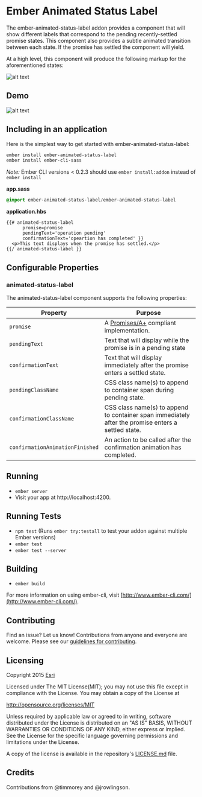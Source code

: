 # Ember Animated Status Label

The ember-animated-status-label addon provides a component that will show different labels that correspond to the pending recently-settled promise states. This component also provides a subtle animated transition between each state. If the promise has settled the component will yield.

At a high level, this component will produce the following markup for the aforementioned states:

![alt text](https://raw.githubusercontent.com/jrowlingson/ember-animated-status-label/master/blob/label-states.png "Label States")

## Demo

![alt text](https://raw.githubusercontent.com/jrowlingson/ember-animated-status-label/master/blob/demo.gif "Animated Status Label Demo")

## Including in an application

Here is the simplest way to get started with ember-animated-status-label:

```sh
ember install ember-animated-status-label
ember install ember-cli-sass
```

*Note:* Ember CLI versions < 0.2.3 should use `ember install:addon` instead of `ember install`

**app.sass**
```sass
@import ember-animated-status-label/ember-animated-status-label
```

**application.hbs**
```htmlbars
{{# animated-status-label
      promise=promise
      pendingText='operation pending'
      confirmationText='opeartion has completed' }}
  <p>This text displays when the promise has settled.</p>
{{/ animated-status-label }}
```

## Configurable Properties

### animated-status-label

The animated-status-label component supports the following properties:

Property               | Purpose
---------------------  | -------------
`promise`              | A [Promises/A+](https://promisesaplus.com/) compliant implementation.
`pendingText`          | Text that will display while the promise is in a pending state
`confirmationText`     | Text that will display immediately after the promise enters a settled state.
`pendingClassName`     | CSS class name(s) to append to container span during pending state.
`confirmationClassName`| CSS class name(s) to append to container span immediately after the promise enters a settled state.
`confirmationAnimationFinished`| An action to be called after the confirmation animation has completed.

## Running

* `ember server`
* Visit your app at http://localhost:4200.

## Running Tests

* `npm test` (Runs `ember try:testall` to test your addon against multiple Ember versions)
* `ember test`
* `ember test --server`

## Building

* `ember build`

For more information on using ember-cli, visit [http://www.ember-cli.com/](http://www.ember-cli.com/).

## Contributing

Find an issue? Let us know! Contributions from anyone and everyone are welcome. Please see our [guidelines for contributing](https://github.com/esri/contributing).

## Licensing
Copyright 2015 [Esri](http://www.esri.com/)

Licensed under The MIT License(MIT);
you may not use this file except in compliance with the License.
You may obtain a copy of the License at

   http://opensource.org/licenses/MIT

Unless required by applicable law or agreed to in writing, software
distributed under the License is distributed on an "AS IS" BASIS,
WITHOUT WARRANTIES OR CONDITIONS OF ANY KIND, either express or implied.
See the License for the specific language governing permissions and
limitations under the License.

A copy of the license is available in the repository's [LICENSE.md](LICENSE.md) file.

## Credits

Contributions from @timmorey and @jrowlingson.
